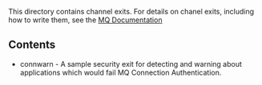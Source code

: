 
This directory contains channel exits. For details on chanel exits, including how to write them, see the [MQ Documentation](https://www.ibm.com/support/knowledgecenter/SSFKSJ_9.2.0/com.ibm.mq.dev.doc/q027990_.htm)

## Contents

* connwarn - A sample security exit for detecting and warning about applications which would fail MQ Connection Authentication.
